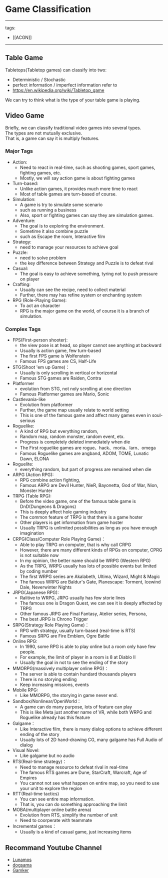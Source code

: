 # Game Classification

---
tags:
  - [[ACGN]]
---

## Table Game
Tabletops(Tabletop games) can classify into two:
* Deterministic / Stochastic
* perfect information / imperfect information
refer to
* https://en.wikipedia.org/wiki/Tabletop_game

We can try to think what is the type of your table game is playing.

## Video Game
Briefly, we can classify traditional video games into several types.  
The types are not mutually exclusive.  
That is, a game can say it is multiply features.  

### Major Tags
* Action:
  * Need to react in real-time, such as shooting games, sport games, fighting games, etc.
  * Mostly, we will say action game is about fighting games
* Turn-based: 
  * Unlike action games, it provides much more time to react
  * Most of table games are turn-based of course.
* Simulation:
  * A game is try to simulate some scenario
  * such as running a business
  * Also, sport or fighting games can say they are simulation games. 
* Adventure:
  * The goal is to exploring the environment.
  * Sometime it also combine puzzle
  * such as Escape the room, Interactive film
* Strategy:
  * need to manage your resources to achieve goal
* Puzzle:
  * need to solve problem
  * the key difference between Strategy and Puzzle is to defeat rival
* Casual:
  * The goal is easy to achieve something, tyring not to push pressure on player
* Crafting:
  * Usually can see the recipe, need to collect material
  * Further, there may has refine system or enchanting system
* RPG (Role-Playing Game):
  * To act an character
  * RPG is the major game on the world, of course it is a branch of simulation.

### Complex Tags
* FPS(First-person shooter):
  * the view pose is at head, so player cannot see anything at backward
  * Usually is action game, few turn-based
  * The first FPS game is Wolfenstein
  * Famous FPS games are CS, Half-Life
* STG(Shoot 'em up Game)：
  * Usually is only scrolling in vertical or horizontal
  * Famous STG games are Raiden, Contra
* Platformer
  * evolution from STG, not noly scrolling at one direction
  * Famous Platformer games are Mario, Sonic
* Castlevania-like
  * Evolution from platformer
  * Further, the game map usually relate to world setting
  * This is one of the famous game and affect many games even in soul-serious
* Roguelike:
  * A kind of RPG but everything random,
  * Random map, random monster, random event, etx.
  * Progress is completely deleted immediately when die
  * The First roguelike games are rogue、hack、moria、larn、omega
  * Famous Roguelike games are angband, ADOM, TOME, Lunatic Dawn, ELONA
* Roguelite:
  * everything random, but part of progress are remained when die
* ARPG (Action RPG):
  * RPG combine action fighting,
  * Famous ARPG are Devil Hunter, NieR, Bayonetta, God of War, Nion, Monster Hunter
* TRPG (Table RPG):
  * Before the video game, one of the famous table game is DnD(Dungeons & Dragons)
  * This is deeply affect hole gaming industry
  * The common feature of TRPG is that there is a game hoster
  * Other players is get information from game hoster
  * Usually TRPG is unlimited possibilities as long as you have enough imagination
* CRPG(Class/Computer Role Playing Game)：
  * Able to play TRPG on computer, that is why call CRPG
  * However, there are many different kinds of RPGs on computer, CPRG is not suitable now
  * In my opinion, the better name should be WRPG (Western RPG)
  * As the TRPG, WRPG usually has lots of possible events but limited by coding number
  * The first WRPG series are Akalabeth, Ultima, Wizard, Might & Magic
  * The famous WRPG are Baldur's Gate, Planescape: Torment, Icewind Dale, Neverwinter Nights
* JRPG(Japanese RPG):
  * Ralitive to WRPG, JRPG usually has few storie lines
  * The famous one is Dragon Quest, we can see it is deeply affected by TRPG 
  * Other famous JRPG are Final Fantasy, Atelier series, Persona, 
  * The best JRPG is Chrono Trigger
* SRPG(Strategy Role Playing Game)：
  * RPG with strategy, usually turn-based (real-time is RTS)
  * Famous SRPG are Fire Emblem, Ogre Battle
* Online RPG:
  * In 1990, some RPG is able to play online but a room only have few people.
  * For example, the limit of player in a room is 8 at Diablo II 
  * Usually the goal in not to see the ending of the story
* MMORPG(massively multiplayer online RPG)：
  * The server is able to contain hundard thousands players
  * There is no storying ending
  * Keep increasing missions, events
* Mobile RPG:
  * Like MMORPG, the storying in game never end.
* Sandbox/Nonlinear/OpenWorld：
  * A game can do many purpose, lots of feature can play
  * This is like Meta just another name of VR, while both WRPG and Roguelike already has this feature
* Galgame：
  * Like Interactive film, there is many dialog options to achieve different ending of the story
  * Usually lots of 2D hand-drawing CG, many galgame has Full Audio of dialog
* Visual Novel:
  * Like galgame but no audio
* RTS(Real-time strategy)：
  * Need to manage resource to defeat rival in real-time 
  * The famous RTS games are Dune, StarCraft, Warcraft, Age of Empires
  * You cannot not see what happen on entire map, so you need to use your unit to explore the region
* RTT(Real-time tactics)
  * You can see entire map information.
  * That is, you can do something approaching the limit 
* MOBA(multiplayer online battle arena)
  * Evolution from RTS, simplify the number of unit
  * Need to coorperate with teammate
* Incremental games：
  * Usually is a kind of casual game, just increasing items

## Recommand Youtube Channel
* [Lunamos](https://www.youtube.com/c/LunamosGaming)
* [dogsama](https://www.youtube.com/c/dogsama)
* [Gamker](https://www.youtube.com/channel/UCLgGLSFMZQB8c0WGcwE49Gw)
